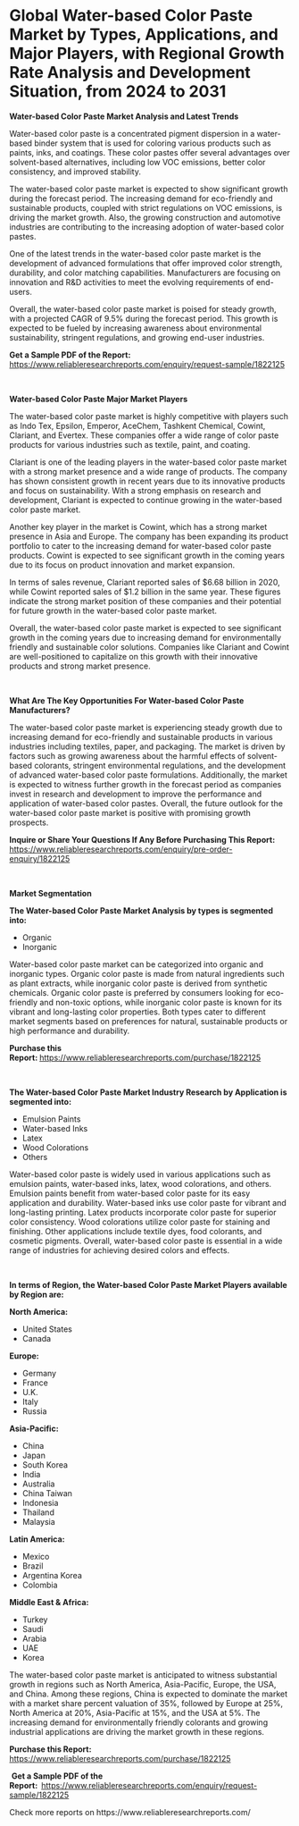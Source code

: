 <p><h1>Global Water-based Color Paste Market by Types, Applications, and Major Players, with Regional Growth Rate Analysis and Development Situation, from 2024 to 2031</h1></p><p><strong>Water-based Color Paste Market Analysis and Latest Trends</strong></p>
<p><p>Water-based color paste is a concentrated pigment dispersion in a water-based binder system that is used for coloring various products such as paints, inks, and coatings. These color pastes offer several advantages over solvent-based alternatives, including low VOC emissions, better color consistency, and improved stability.</p><p>The water-based color paste market is expected to show significant growth during the forecast period. The increasing demand for eco-friendly and sustainable products, coupled with strict regulations on VOC emissions, is driving the market growth. Also, the growing construction and automotive industries are contributing to the increasing adoption of water-based color pastes.</p><p>One of the latest trends in the water-based color paste market is the development of advanced formulations that offer improved color strength, durability, and color matching capabilities. Manufacturers are focusing on innovation and R&D activities to meet the evolving requirements of end-users.</p><p>Overall, the water-based color paste market is poised for steady growth, with a projected CAGR of 9.5% during the forecast period. This growth is expected to be fueled by increasing awareness about environmental sustainability, stringent regulations, and growing end-user industries.</p></p>
<p><strong>Get a Sample PDF of the Report:&nbsp;</strong> <a href="https://www.reliableresearchreports.com/enquiry/request-sample/1822125">https://www.reliableresearchreports.com/enquiry/request-sample/1822125</a></p>
<p>&nbsp;</p>
<p><strong>Water-based Color Paste Major Market Players</strong></p>
<p><p>The water-based color paste market is highly competitive with players such as Indo Tex, Epsilon, Emperor, AceChem, Tashkent Chemical, Cowint, Clariant, and Evertex. These companies offer a wide range of color paste products for various industries such as textile, paint, and coating.</p><p>Clariant is one of the leading players in the water-based color paste market with a strong market presence and a wide range of products. The company has shown consistent growth in recent years due to its innovative products and focus on sustainability. With a strong emphasis on research and development, Clariant is expected to continue growing in the water-based color paste market.</p><p>Another key player in the market is Cowint, which has a strong market presence in Asia and Europe. The company has been expanding its product portfolio to cater to the increasing demand for water-based color paste products. Cowint is expected to see significant growth in the coming years due to its focus on product innovation and market expansion.</p><p>In terms of sales revenue, Clariant reported sales of $6.68 billion in 2020, while Cowint reported sales of $1.2 billion in the same year. These figures indicate the strong market position of these companies and their potential for future growth in the water-based color paste market.</p><p>Overall, the water-based color paste market is expected to see significant growth in the coming years due to increasing demand for environmentally friendly and sustainable color solutions. Companies like Clariant and Cowint are well-positioned to capitalize on this growth with their innovative products and strong market presence.</p></p>
<p>&nbsp;</p>
<p><strong>What Are The Key Opportunities For Water-based Color Paste Manufacturers?</strong></p>
<p><p>The water-based color paste market is experiencing steady growth due to increasing demand for eco-friendly and sustainable products in various industries including textiles, paper, and packaging. The market is driven by factors such as growing awareness about the harmful effects of solvent-based colorants, stringent environmental regulations, and the development of advanced water-based color paste formulations. Additionally, the market is expected to witness further growth in the forecast period as companies invest in research and development to improve the performance and application of water-based color pastes. Overall, the future outlook for the water-based color paste market is positive with promising growth prospects.</p></p>
<p><strong>Inquire or Share Your Questions If Any Before Purchasing This Report:</strong> <a href="https://www.reliableresearchreports.com/enquiry/pre-order-enquiry/1822125">https://www.reliableresearchreports.com/enquiry/pre-order-enquiry/1822125</a></p>
<p>&nbsp;</p>
<p><strong>Market Segmentation</strong></p>
<p><strong>The Water-based Color Paste Market Analysis by types is segmented into:</strong></p>
<p><ul><li>Organic</li><li>Inorganic</li></ul></p>
<p><p>Water-based color paste market can be categorized into organic and inorganic types. Organic color paste is made from natural ingredients such as plant extracts, while inorganic color paste is derived from synthetic chemicals. Organic color paste is preferred by consumers looking for eco-friendly and non-toxic options, while inorganic color paste is known for its vibrant and long-lasting color properties. Both types cater to different market segments based on preferences for natural, sustainable products or high performance and durability.</p></p>
<p><strong>Purchase this Report:&nbsp;</strong><a href="https://www.reliableresearchreports.com/purchase/1822125">https://www.reliableresearchreports.com/purchase/1822125</a></p>
<p>&nbsp;</p>
<p><strong>The Water-based Color Paste Market Industry Research by Application is segmented into:</strong></p>
<p><ul><li>Emulsion Paints</li><li>Water-based Inks</li><li>Latex</li><li>Wood Colorations</li><li>Others</li></ul></p>
<p><p>Water-based color paste is widely used in various applications such as emulsion paints, water-based inks, latex, wood colorations, and others. Emulsion paints benefit from water-based color paste for its easy application and durability. Water-based inks use color paste for vibrant and long-lasting printing. Latex products incorporate color paste for superior color consistency. Wood colorations utilize color paste for staining and finishing. Other applications include textile dyes, food colorants, and cosmetic pigments. Overall, water-based color paste is essential in a wide range of industries for achieving desired colors and effects.</p></p>
<p>&nbsp;</p>
<p><strong>In terms of Region, the Water-based Color Paste Market Players available by Region are:</strong></p>
<p>
    <p> <strong> North America: </strong>
        <ul>
            <li>United States</li>
            <li>Canada</li>
        </ul>
        </p> 
    <p> <strong> Europe: </strong>
        <ul>
            <li>Germany</li>
            <li>France</li>
            <li>U.K.</li>
            <li>Italy</li>
            <li>Russia</li>
        </ul>
        </p> 
    <p> <strong> Asia-Pacific: </strong>
        <ul>
            <li>China</li>
            <li>Japan</li>
            <li>South Korea</li>
            <li>India</li>
            <li>Australia</li>
            <li>China Taiwan</li>
            <li>Indonesia</li>
            <li>Thailand</li>
            <li>Malaysia</li>
        </ul>
        </p> 
    <p> <strong> Latin America: </strong>
        <ul>
            <li>Mexico</li>
            <li>Brazil</li>
            <li>Argentina Korea</li>
            <li>Colombia</li>
        </ul>
        </p> 
    <p> <strong> Middle East & Africa: </strong>
        <ul>
            <li>Turkey</li>
            <li>Saudi</li>
            <li>Arabia</li>
            <li>UAE</li>
            <li>Korea</li>
        </ul>
    </p>
    </p>
<p><p>The water-based color paste market is anticipated to witness substantial growth in regions such as North America, Asia-Pacific, Europe, the USA, and China. Among these regions, China is expected to dominate the market with a market share percent valuation of 35%, followed by Europe at 25%, North America at 20%, Asia-Pacific at 15%, and the USA at 5%. The increasing demand for environmentally friendly colorants and growing industrial applications are driving the market growth in these regions.</p></p>
<p><strong>Purchase this Report: </strong><a href="https://www.reliableresearchreports.com/purchase/1822125">https://www.reliableresearchreports.com/purchase/1822125</a></p>
<p>&nbsp;<strong>Get a Sample PDF of the Report:&nbsp;&nbsp;</strong><a href="https://www.reliableresearchreports.com/enquiry/request-sample/1822125">https://www.reliableresearchreports.com/enquiry/request-sample/1822125</a></p>
<p><strong></strong></p>
<p>Check more reports on https://www.reliableresearchreports.com/</p>